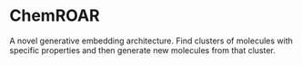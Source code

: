 # ChemROAR
A novel generative embedding architecture. Find clusters of molecules with specific properties and then generate new molecules from that cluster.
